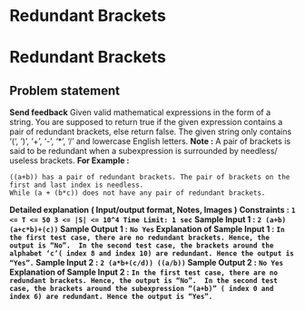 # Redundant Brackets

# Redundant Brackets
## **Problem statement**
**Send feedback**
Given valid mathematical expressions in the form of a string. You are supposed to return true if the given expression contains a pair of redundant brackets, else return false. The given string only contains ‘(‘, ’)’, ‘+’, ‘-’, ‘*’, ‘/’ and lowercase English letters.
**Note :**
A pair of brackets is said to be redundant when a subexpression is surrounded by needless/ useless brackets.
**For Example :**
```
((a+b)) has a pair of redundant brackets. The pair of brackets on the first and last index is needless.
While (a + (b*c)) does not have any pair of redundant brackets.
```
**Detailed explanation**
**( Input/output format, Notes, Images )**
**Constraints :**
**`1 <= T <= 50
3 <= |S| <= 10^4
Time Limit: 1 sec`**
**Sample Input 1 :**
**`2
(a+b)
(a+c*b)+(c))`
Sample Output 1 :**
**`No
Yes`
Explanation of Sample Input 1 :**
**`In the first test case, there are no redundant brackets. Hence, the output is “No”. 
In the second test case, the brackets around the alphabet ‘c’( index 8 and index 10) are redundant. Hence the output is “Yes”.`
Sample Input 2 :**
**`2
(a*b+(c/d))
((a/b))`
Sample Output 2 :**
**`No
Yes`
Explanation of Sample Input 2 :**
**`In the first test case, there are no redundant brackets. Hence, the output is “No”. 
In the second test case, the brackets around the subexpression “(a+b)” ( index 0 and index 6) are redundant. Hence the output is “Yes”.`**